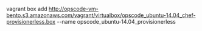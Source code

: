 vagrant box add
http://opscode-vm-bento.s3.amazonaws.com/vagrant/virtualbox/opscode_ubuntu-14.04_chef-provisionerless.box
--name opscode_ubuntu-14.04_provisionerless


